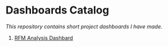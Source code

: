 # Dashboards Catalog
*This repository contains short project dashboards I have made.*



1. [RFM Analysis Dashbard](https://github.com/caestradaa/other_dashboards/tree/main/RFM_Analysis_Dashboard)
